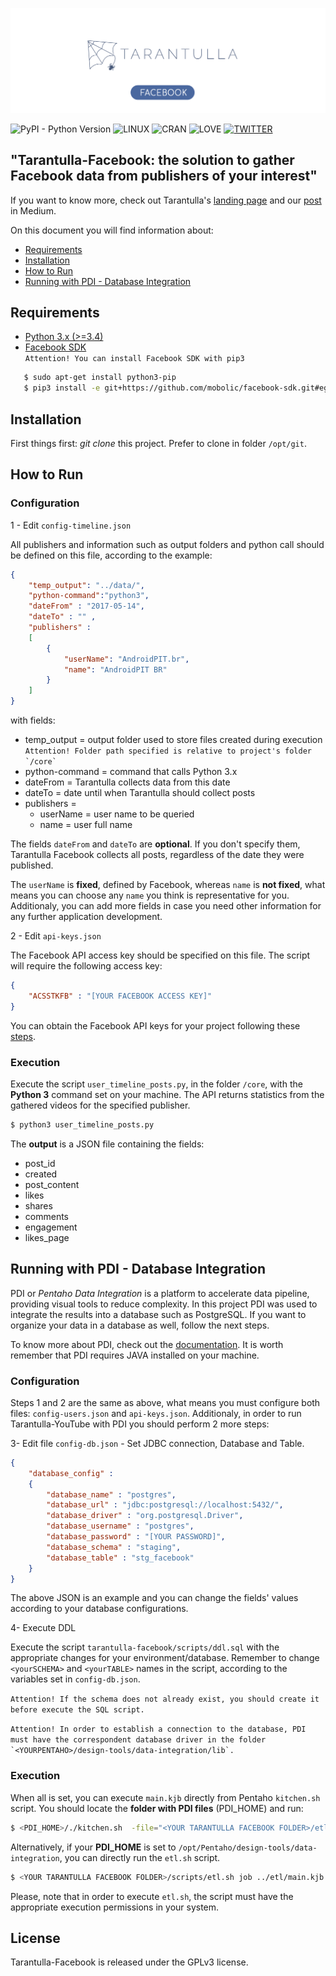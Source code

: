 ![Tarantulla Facebook: a module for Facebook data extraction](./tarantulla-facebook-post.png)

![PyPI - Python Version](https://img.shields.io/pypi/pyversions/Django.svg?style=for-the-badge) 
![LINUX](https://img.shields.io/badge/PLATFORM-LINUX-blue.svg?style=for-the-badge) 
![CRAN](https://img.shields.io/badge/LICENSE-GPLv3-blue.svg?style=for-the-badge) 
![LOVE](https://img.shields.io/badge/BUILT%20WITH-LOVE-red.svg?style=for-the-badge)
[![TWITTER](https://img.shields.io/badge/BY-@oncase-lightgrey.svg?style=for-the-badge)](https://twitter.com/oncase) 


## **"Tarantulla-Facebook: the solution to gather Facebook data from publishers of your interest"**

If you want to know more, check out Tarantulla's [landing page](http://tarantulla.io/) and our [post]() in Medium.

On this document you will find information about: 
 
- [Requirements](#requirements)  
- [Installation](#installation)   
- [How to Run](#how-to-run)  
- [Running with PDI - Database Integration](#running-with-pdi---database-integration)


## Requirements 
- [Python 3.x (>=3.4)](https://www.python.org/getit/)
- [Facebook SDK](https://facebook-sdk.readthedocs.io/en/latest/)  
```Attention! You can install Facebook SDK with pip3```  
```sh
   $ sudo apt-get install python3-pip  
   $ pip3 install -e git+https://github.com/mobolic/facebook-sdk.git#egg=facebook-sdk
```

## Installation

First things first: *git clone* this project. Prefer to clone in folder `/opt/git`.

## How to Run

### Configuration

1 - Edit `config-timeline.json`

All publishers and information such as output folders and python call should be defined on this file, according to the example:

```json
{
	"temp_output": "../data/",
	"python-command":"python3",
	"dateFrom" : "2017-05-14",
	"dateTo" : "" ,
	"publishers" :
	[
		{
			"userName": "AndroidPIT.br",
			"name": "AndroidPIT BR"
		}
	]	
}
```

with fields:

- temp_output = output folder used to store files created during execution  
  ```Attention! Folder path specified is relative to project's folder `/core` ```
- python-command = command that calls Python 3.x
- dateFrom = Tarantulla collects data from this date
- dateTo = date until when Tarantulla should collect posts
- publishers =
    - userName = user name to be queried
    - name = user full name

The fields `dateFrom` and `dateTo` are **optional**. If you don't specify them, Tarantulla Facebook collects all posts, regardless of the date they were published.

The `userName` is **fixed**, defined by Facebook, whereas `name` is **not fixed**, what means you can choose any `name` you think is representative for you. Additionaly, you can add more fields in case you need other information for any further application development. 

2 - Edit `api-keys.json`

The Facebook API access key should be specified on this file. The script will require the following access key:

```json
{
	"ACSSTKFB" : "[YOUR FACEBOOK ACCESS KEY]"
}
```
You can obtain the Facebook API keys for your project following these [steps](https://developers.facebook.com/docs/facebook-login/access-tokens).

### Execution

Execute the script `user_timeline_posts.py`, in the folder `/core`, with the **Python 3** command set on your machine. The API returns statistics from the gathered videos for the specified publisher. 

```bash
$ python3 user_timeline_posts.py
```

The **output** is a JSON file containing the fields:

- post_id
- created
- post_content
- likes
- shares
- comments
- engagement
- likes_page


## Running with PDI - Database Integration

PDI or *Pentaho Data Integration* is a platform to accelerate data pipeline, providing visual tools to reduce complexity. In this project PDI was used to integrate the results into a database such as PostgreSQL. If you want to organize your data in a database as well, follow the next steps. 

To know more about PDI, check out the [documentation](https://help.pentaho.com/Documentation/8.1). It is worth remember that PDI requires JAVA installed on your machine.

### Configuration

Steps 1 and 2 are the same as above, what means you must configure both files: `config-users.json` and `api-keys.json`. Additionaly, in order to run Tarantulla-YouTube with PDI you should perform 2 more steps:

3- Edit file `config-db.json` - Set JDBC connection, Database and Table.

```json
{  
	"database_config" :  
	{
		"database_name" : "postgres",
		"database_url" : "jdbc:postgresql://localhost:5432/",
		"database_driver" : "org.postgresql.Driver",
		"database_username" : "postgres",
		"database_password" : "[YOUR PASSWORD]",
		"database_schema" : "staging",
		"database_table" : "stg_facebook"  
	}
}
```

The above JSON is an example and you can change the fields' values according to your database configurations. 

4- Execute DDL

Execute the script `tarantulla-facebook/scripts/ddl.sql` with the appropriate changes for your environment/database. Remember to change `<yourSCHEMA>` and `<yourTABLE>` names in the script, according to the variables set in `config-db.json`.

``` Attention! If the schema does not already exist, you should create it before execute the SQL script. ```

``` Attention! In order to establish a connection to the database, PDI must have the correspondent database driver in the folder `<YOURPENTAHO>/design-tools/data-integration/lib`. ```


### Execution

When all is set, you can execute `main.kjb` directly from Pentaho `kitchen.sh` script. You should locate the **folder with PDI files** (PDI_HOME) and run:

```bash
$ <PDI_HOME>/./kitchen.sh  -file="<YOUR TARANTULLA FACEBOOK FOLDER>/etl/main.kjb"    
```

Alternatively, if your **PDI_HOME** is set to `/opt/Pentaho/design-tools/data-integration`, you can directly run the `etl.sh` script. 

```bash
$ <YOUR TARANTULLA FACEBOOK FOLDER>/scripts/etl.sh job ../etl/main.kjb    
```

Please, note that in order to execute `etl.sh`, the script must have the appropriate execution permissions in your system.


## License

Tarantulla-Facebook is released under the GPLv3 license.